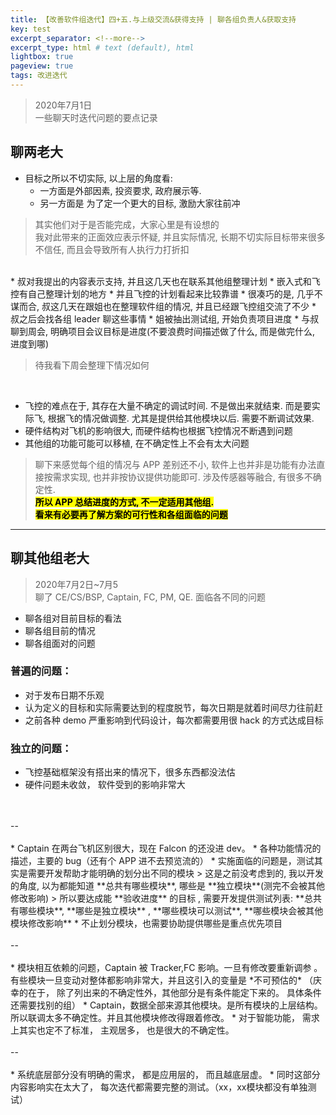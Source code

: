```yaml
---    
title: 【改善软件组迭代】四+五.与上级交流&获得支持 | 聊各组负责人&获取支持
key: test    
excerpt_separator: <!--more-->    
excerpt_type: html # text (default), html    
lightbox: true
pageview: true    
tags: 改进迭代
---  
```

> 2020年7月1日  
> 一些聊天时迭代问题的要点记录  

## 聊两老大
* 目标之所以不切实际, 以上层的角度看:  
	* 一方面是外部因素, 投资要求, 政府展示等.
	* 另一方面是 为了定一个更大的目标, 激励大家往前冲

> 其实他们对于是否能完成，大家心里是有设想的  
> 我对此带来的正面效应表示怀疑, 并且实际情况, 长期不切实际目标带来很多不信任, 而且会导致所有人执行力打折扣  

<br/>
* 叔对我提出的内容表示支持, 并且这几天也在联系其他组整理计划
	* 嵌入式和飞控有自己整理计划的地方
	* 并且飞控的计划看起来比较靠谱
* 很凑巧的是, 几乎不谋而合, 叔这几天在跟姐也在整理软件组的情况, 并且已经跟飞控组交流了不少
* 叔之后会找各组 leader 聊这些事情
* 姐被抽出测试组, 开始负责项目进度
* 与叔聊到周会, 明确项目会议目标是进度(不要浪费时间描述做了什么, 而是做完什么, 进度到哪)

> 待我看下周会整理下情况如何

<br/>

* 飞控的难点在于, 其存在大量不确定的调试时间. 不是做出来就结束. 而是要实际飞, 根据飞的情况做调整. 尤其是提供给其他模块以后. 需要不断调试效果.
* 硬件结构对飞机的影响很大, 而硬件结构也根据飞控情况不断遇到问题
* 其他组的功能可能可以移植, 在不确定性上不会有太大问题


> 聊下来感觉每个组的情况与 APP 差别还不小, 软件上也并非是功能有办法直接按需求实现, 也并非按协议提供功能即可. 涉及传感器等融合, 有很多不确定性.  
>  **<mark>所以 APP  总结进度的方式, 不一定适用其他组.</mark>**     
>  **<mark>看来有必要再了解方案的可行性和各组面临的问题</mark>**   

---

## 聊其他组老大

> 2020年7月2日~7月5   
> 聊了 CE/CS/BSP, Captain, FC, PM, QE. 面临各不同的问题

* 聊各组对目前目标的看法
* 聊各组目前的情况
* 聊各组面对的问题

### 普遍的问题：
* 对于发布日期不乐观
* 认为定义的目标和实际需要达到的程度脱节，每次日期是就着时间尽力往前赶
* 之前各种 demo 严重影响到代码设计，每次都需要用很 hack 的方式达成目标

### 独立的问题：
* 飞控基础框架没有搭出来的情况下，很多东西都没法估
* 硬件问题未收敛， 软件受到的影响非常大
<br/>
<br/>
--
<br/>
<br/>
* Captain 在两台飞机区别很大，现在 Falcon 的还没进 dev。 
* 各种功能情况的描述，主要的 bug（还有个 APP 进不去预览流的）
* 实施面临的问题是，测试其实是需要开发帮助才能明确的划分出不同的模块
> 这是之前没考虑到的, 我以开发的角度, 以为都能知道 **总共有哪些模块**, 哪些是 **独立模块**(测完不会被其他修改影响)  
> 所以要达成能 **验收进度** 的目标 , 需要开发提供测试列表: **总共有哪些模块**,  **哪些是独立模块** , **哪些模块可以测试**,  **哪些模块会被其他模块修改影响**
* 不止划分模块，也需要协助提供哪些是重点优先项目
<br/>
<br/>
--
<br/>
<br/>
* 模块相互依赖的问题，Captain 被 Tracker,FC 影响。一旦有修改要重新调参 。有些模块一旦变动对整体都影响非常大，并且这引入的变量是 *不可预估的*
（庆幸的在于， 除了列出来的不确定性外，其他部分是有条件能定下来的。 具体条件还需要找别的组）
* Captain，数据全部来源其他模块。是所有模块的上层结构。 所以联调太多不确定性。并且其他模块修改得跟着修改。
* 对于智能功能， 需求上其实也定不了标准， 主观居多， 也是很大的不确定性。
<br/>
<br/>
--
<br/>
<br/>
* 系统底层部分没有明确的需求， 都是应用层的， 而且越底层虚。
* 同时这部分内容影响实在太大了， 每次迭代都需要完整的测试。（xx，xx模块都没有单独测试）